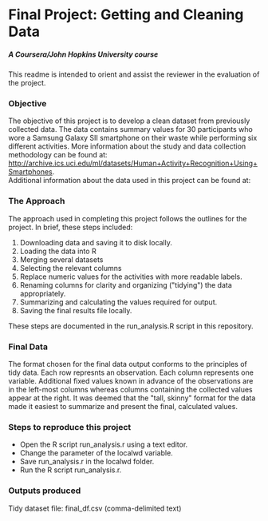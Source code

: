 # Final Project: Getting and Cleaning Data
##### A Coursera/John Hopkins University course

This readme is intended to orient and assist the reviewer in the evaluation of the project.

### Objective
The objective of this project is to develop a clean dataset from previously collected data.  The data contains summary values for 30 participants who wore a Samsung Galaxy SII smartphone on their waste while performing six different activities. 
More information about the study and data collection methodology can be found at: http://archive.ics.uci.edu/ml/datasets/Human+Activity+Recognition+Using+Smartphones.  
Additional information about the data used in this project can be found at:

### The Approach
The approach used in completing this project follows the outlines for the project.  In brief, these steps included:
1. Downloading data and saving it to disk locally.
2. Loading the data into R
3. Merging several datasets
4. Selecting the relevant columns
5. Replace numeric values for the activities with more readable labels.
6. Renaming columns for clarity and organizing ("tidying") the data appropriately.
7. Summarizing and calculating the values required for output.
8. Saving the final results file locally.

These steps are documented in the run_analysis.R script in this repository.

### Final Data
The format chosen for the final data output conforms to the principles of tidy data.  Each row represnts an observation.  Each column represents one variable. Additional fixed values known in advance of the observations are in the left-most columns whereas columns containing the collected values appear at the right.  It was deemed that the "tall, skinny" format for the data made it easiest to summarize and present the final, calculated values.

### Steps to reproduce this project
* Open the R script run_analysis.r using a text editor.
* Change the parameter of the localwd variable.
* Save run_analysis.r in the localwd folder.
* Run the R script run_analysis.r. 

### Outputs produced
Tidy dataset file: final_df.csv (comma-delimited text)
